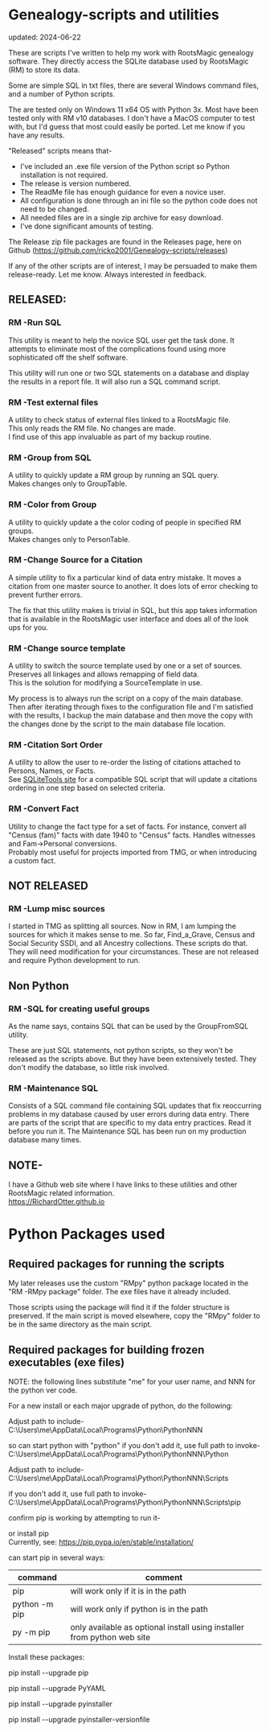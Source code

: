 # Genealogy-scripts and utilities

updated: 2024-06-22

These are scripts I've written to help my work with RootsMagic genealogy software. They directly access the SQLite database used by RootsMagic (RM) to store its data.

Some are simple SQL in txt files, there are several Windows command files, and a number of Python scripts.

The are tested only on Windows 11 x64 OS with Python 3x. Most have been tested only with RM v10 databases.
I don't have a MacOS computer to test with, but I'd guess that most could easily be ported. Let me know if you have any results.


"Released" scripts means that-
* I've included an .exe file version of the Python script so Python installation is not required.
* The release is version numbered.
* The ReadMe file has enough guidance for even a novice user.
* All configuration is done through an ini file so the python code does not need to be changed.
* All needed files are in a single zip archive for easy download.
* I've done significant amounts of testing.

The Release zip file packages are found in the Releases page, here on Github (https://github.com/ricko2001/Genealogy-scripts/releases)

If any of the other scripts are of interest, I may be persuaded to make them release-ready. Let me know.
Always interested in feedback.

## RELEASED:

### RM -Run SQL

This utility is meant to help the novice SQL user get the task done.
It attempts to eliminate most of the complications found using more
sophisticated off the shelf software.

This utility will run one or two SQL statements on a database and display the
results in a report file. It will also run a SQL command script. 

### RM -Test external files

A utility to check status of external files linked to a RootsMagic file.\
This only reads the RM file. No changes are made.\
I find use of this app invaluable as part of my backup routine.

### RM -Group from SQL

A utility to quickly update a RM group by running an SQL query.\
Makes changes only to GroupTable.

### RM -Color from Group

A utility to quickly update a the color coding of people in specified RM groups.\
Makes changes only to PersonTable.

### RM -Change Source for a Citation

A simple utility to fix a particular kind of data entry mistake. It moves a citation from one master source to another. It does lots of error checking to prevent further errors.

The fix that this utility makes is trivial in SQL, but this app takes information that is available in the RootsMagic user interface and does all of the look ups for you.

### RM -Change source template

A utility to switch the source template used by one or a set of sources.\
Preserves all linkages and allows remapping of field data.\
This is the solution for modifying a SourceTemplate in use.

My process is to always run the script on a copy of the main database. Then after iterating through fixes to the configuration file and I'm satisfied with the results, I backup the main database and then move the copy with the changes done by the script to the main database file location.

### RM -Citation Sort Order

A utility to allow the user to re-order the listing of citations attached to Persons, Names, or Facts.\
See [SQLiteTools site](https://sqlitetoolsforrootsmagic.com/forum/topic/sorting-the-order-of-rm9-citations/) for a compatible SQL script that will update a  citations ordering in one step based on selected criteria.

### RM -Convert Fact

Utility to change the fact type for a set of facts. For instance, convert all
"Census (fam)" facts with date 1940 to "Census" facts. Handles witnesses and Fam->Personal conversions.\
Probably most useful for projects imported from TMG, or when introducing a custom fact.

## NOT RELEASED

### RM -Lump misc sources

I started in TMG as splitting all sources. Now in RM, I am lumping the sources for which it makes sense to me. So far, Find_a_Grave, Census and Social Security SSDI, and all Ancestry collections. These scripts do that. They will need modification for your circumstances. These are not released and require Python development to run.

## Non Python

### RM -SQL for creating useful groups

As the name says, contains SQL that can be used by the GroupFromSQL utility.

These are just SQL statements, not python scripts, so they won't be released
as the scripts above. But they have been extensively tested.
They don't modify the database, so little risk involved.

### RM -Maintenance SQL

Consists of a SQL command file containing SQL updates that fix reoccurring problems in my database caused by user errors during data entry.
There are parts of the script that are specific to my data entry practices. Read it before you run it.
The Maintenance SQL has been run on my production database many times.


## NOTE-

I have a Github web site where I have links to these utilities and other RootsMagic related information.\
https://RichardOtter.github.io

# Python Packages used

## Required packages for running the scripts

My later releases use the custom "RMpy" python package located in the "RM -RMpy package" folder. The exe files have it already included.

Those scripts using the package will find it if the folder structure is preserved. If the main script is moved elsewhere, copy the "RMpy" folder to be in the same directory as the main script.

## Required packages for building frozen executables (exe files)

NOTE: the following lines substitute "me" for your user name, and NNN for the python ver code.

For a new install or each major upgrade of python, do the following:

Adjust path to include-
C:\Users\me\AppData\Local\Programs\Python\PythonNNN

so can start python with "python"
if you don't add it, use full path to invoke-
C:\Users\me\AppData\Local\Programs\Python\PythonNNN\Python


Adjust path to include-
C:\Users\me\AppData\Local\Programs\Python\PythonNNN\Scripts

if you don't add it, use full path to invoke-
C:\Users\me\AppData\Local\Programs\Python\PythonNNN\Scripts\pip


confirm pip is working 
by attempting to run it-

or install pip \
Currently, see:  https://pip.pypa.io/en/stable/installation/

can start pip in several ways:

|   command       |  comment  |
|---|---|
| pip | will work only if it is in the path|
| python -m pip |  will work only if python is in the path |
| py -m pip | only available as optional install using installer from python web site |


Install these packages:

pip install --upgrade pip

pip install --upgrade PyYAML

pip install --upgrade pyinstaller

pip install --upgrade pyinstaller-versionfile

